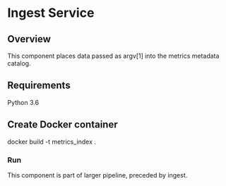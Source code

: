 # Ingest Service

## Overview
This component places data passed as argv[1] into the metrics metadata catalog.

## Requirements
Python 3.6

## Create Docker container

docker build -t metrics_index .

### Run

This component is part of larger pipeline, preceded by ingest.

